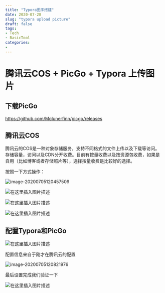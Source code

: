 ```yaml
---
title: "Typora图床搭建"
date: 2020-07-28
slug: "typora upload picture"
draft: false
tags:
- Tech
- BasicTool
categories:
-
---
```



# 腾讯云COS + PicGo + Typora 上传图片

## 下载PicGo

https://github.com/Molunerfinn/picgo/releases

## 腾讯云COS

腾讯云的COS是一种对象存储服务，支持不同格式的文件上传以及下载等访问。存储容量，访问以及CDN分开收费。目前有按量收费以及按资源包收费，如果是自用（比如博客或者存储照片等），选择按量收费是比较好的选择。

按照一下方式操作：

![image-20200705120457509](https://pic-1302575189.cos.ap-guangzhou.myqcloud.com/mcr/img20200705120457.png)

![在这里插入图片描述](https://pic-1302575189.cos.ap-guangzhou.myqcloud.com/mcr/img20200705120525.png)

![在这里插入图片描述](https://pic-1302575189.cos.ap-guangzhou.myqcloud.com/mcr/img20200705120539.png)

![在这里插入图片描述](https://pic-1302575189.cos.ap-guangzhou.myqcloud.com/mcr/img20200705120553.png)

## 配置Typora和PicGo

![在这里插入图片描述](https://pic-1302575189.cos.ap-guangzhou.myqcloud.com/mcr/img20200705120630.png)

配置信息来自于刚才在腾讯云的配置

![image-20200705120821976](https://pic-1302575189.cos.ap-guangzhou.myqcloud.com/mcr/img20200705120822.png)

最后设置完成我们验证一下

![在这里插入图片描述](https://pic-1302575189.cos.ap-guangzhou.myqcloud.com/mcr/img20200705120911.png)

